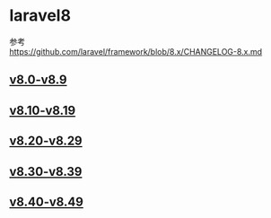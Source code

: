 # laravel8

参考  
https://github.com/laravel/framework/blob/8.x/CHANGELOG-8.x.md

## [v8.0-v8.9](./v8.0-v8.9/README.md)

## [v8.10-v8.19](./v8.10-v8.19/README.md)

## [v8.20-v8.29](./v8.20-v8.29/README.md)

## [v8.30-v8.39](./v8.30-v8.39/README.md)

## [v8.40-v8.49](./v8.40-v8.49/README.md)
